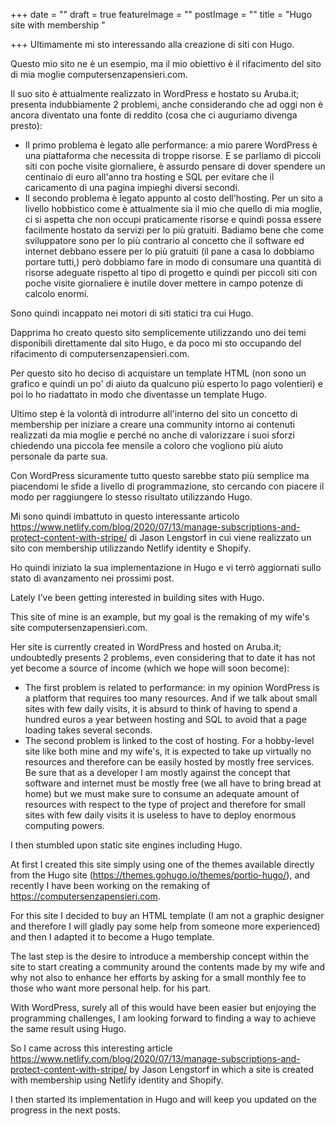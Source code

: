 +++
date = ""
draft = true
featureImage = ""
postImage = ""
title = "Hugo site with membership "

+++
Ultimamente mi sto interessando alla creazione di siti con Hugo.

Questo mio sito ne è un esempio, ma il mio obiettivo è il rifacimento del sito di mia moglie computersenzapensieri.com.

Il suo sito è attualmente realizzato in WordPress e hostato su Aruba.it; presenta indubbiamente 2 problemi, anche considerando che ad oggi non è ancora diventato una fonte di reddito (cosa che ci auguriamo divenga presto):

* Il primo problema è legato alle performance: a mio parere WordPress è una piattaforma che necessita di troppe risorse. E se parliamo di piccoli siti con poche visite giornaliere, è assurdo pensare di dover spendere un centinaio di euro all'anno tra hosting e SQL per evitare che il caricamento di una pagina impieghi diversi secondi.
* Il secondo problema è legato appunto al costo dell'hosting. Per un sito a livello hobbistico come è attualmente sia il mio che quello di mia moglie, ci si aspetta che non occupi praticamente risorse e quindi possa essere facilmente hostato da servizi per lo più gratuiti. Badiamo bene che come sviluppatore sono per lo più contrario al concetto che il software ed internet debbano essere per lo più gratuiti (il pane a casa lo dobbiamo portare tutti,) però dobbiamo fare in modo di consumare una quantità di risorse adeguate rispetto al tipo di progetto e quindi per piccoli siti con poche visite giornaliere è inutile dover mettere in campo potenze di calcolo enormi.

Sono quindi incappato nei motori di siti statici tra cui Hugo.

Dapprima ho creato questo sito semplicemente utilizzando uno dei temi disponibili direttamente dal sito Hugo, e da poco mi sto occupando del rifacimento di computersenzapensieri.com.

Per questo sito ho deciso di acquistare un template HTML (non sono un grafico e quindi un po' di aiuto da qualcuno più esperto lo pago volentieri) e poi lo ho riadattato in modo che diventasse un template Hugo.

Ultimo step è la volontà di introdurre all'interno del sito un concetto di membership per iniziare a creare una community intorno ai contenuti realizzati da mia moglie e perché no anche di valorizzare i suoi sforzi chiedendo una piccola fee mensile a coloro che vogliono più aiuto personale da parte sua.

Con WordPress sicuramente tutto questo sarebbe stato più semplice ma piacendomi le sfide a livello di programmazione, sto cercando con piacere il modo per raggiungere lo stesso risultato utilizzando Hugo.

Mi sono quindi imbattuto in questo interessante articolo https://www.netlify.com/blog/2020/07/13/manage-subscriptions-and-protect-content-with-stripe/ di Jason Lengstorf in cui viene realizzato un sito con membership utilizzando Netlify identity e Shopify.

Ho quindi iniziato la sua implementazione in Hugo e vi terrò aggiornati sullo stato di avanzamento nei prossimi post.

Lately I've been getting interested in building sites with Hugo.

This site of mine is an example, but my goal is the remaking of my wife's site computersenzapensieri.com.

Her site is currently created in WordPress and hosted on Aruba.it;  undoubtedly presents 2 problems, even considering that to date it has not yet become a source of income (which we hope will soon become):

* The first problem is related to performance: in my opinion WordPress is a platform that requires too many resources.  And if we talk about small sites with few daily visits, it is absurd to think of having to spend a hundred euros a year between hosting and SQL to avoid that a page loading takes several seconds.
* The second problem is linked to the cost of hosting.  For a hobby-level site like both mine and my wife's, it is expected to take up virtually no resources and therefore can be easily hosted by mostly free services. Be sure that as a developer I am mostly against the concept that software and internet must be mostly free (we all have to bring bread at home) but we must make sure to consume an adequate amount of resources with respect to the type of project and therefore for small sites with few daily visits it is useless to have to deploy enormous computing powers.

I then stumbled upon static site engines including Hugo.

At first I created this site simply using one of the themes available directly from the Hugo site (https://themes.gohugo.io/themes/portio-hugo/), and recently I have been working on the remaking of https://computersenzapensieri.com.

For this site I decided to buy an HTML template (I am not a graphic designer and therefore I will gladly pay some help from someone more experienced) and then I adapted it to become a Hugo template.

The last step is the desire to introduce a membership concept within the site to start creating a community around the contents made by my wife and why not also to enhance her efforts by asking for a small monthly fee to those who want more personal help. for his part.

With WordPress, surely all of this would have been easier but enjoying the programming challenges, I am looking forward to finding a way to achieve the same result using Hugo.

So I came across this interesting article https://www.netlify.com/blog/2020/07/13/manage-subscriptions-and-protect-content-with-stripe/ by Jason Lengstorf in which a site is created with membership using Netlify identity and Shopify.

I then started its implementation in Hugo and will keep you updated on the progress in the next posts.